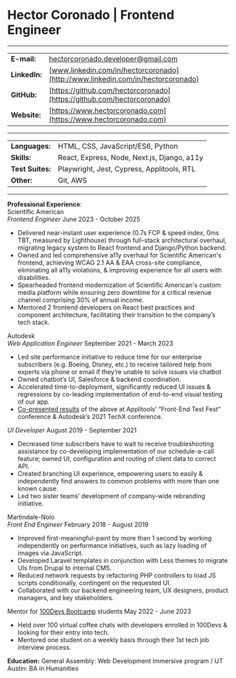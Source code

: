 # Hector Coronado | Frontend Engineer

---

|               |                                                                                 |
| ------------- | ------------------------------------------------------------------------------- |
| **E-mail:**   | [hectorcoronado.developer@gmail.com](mailto:hector.coronado@autodesk.com)       |
| **LinkedIn:** | [www.linkedin.com/in/hectorcoronado](http://www.linkedin.com/in/hectorcoronado) |
| **GitHub:**   | [https://github.com/hectorcoronado](https://github.com/hectorcoronado)          |
| **Website:**  | [https://www.hectorcoronado.com](https://www.hectorcoronado.com)                |

---

|                  |                                             |
| ---------------- | ------------------------------------------- |
| **Languages:**   | HTML, CSS, JavaScript/ES6, Python           |
| **Skills:**      | React, Express, Node, Next.js, Django, a11y |
| **Test Suites:** | Playwright, Jest, Cypress, Applitools, RTL  |
| **Other:**       | Git, AWS                                    |

---

**Professional Experience**:  
Scientific American  
_Frontend Engineer_ June 2023 \- October 2025

- Delivered near-instant user experience (0.7s FCP & speed index, 0ms TBT, measured by Lighthouse) through full-stack architectural overhaul, migrating legacy system to React frontend and Django/Python backend.
- Owned and led comprehensive a11y overhaul for Scientific American's frontend, achieving WCAG 2.1 AA & EAA cross-site compliance, eliminating all a11y violations, & improving experience for all users with disabilities.
- Spearheaded frontend modernization of Scientific American's custom media platform while ensuring zero downtime for a critical revenue channel comprising 30% of annual income.
- Mentored 2 frontend developers on React best practices and component architecture, facilitating their transition to the company’s tech stack.

Autodesk  
_Web Application Engineer_ September 2021 \- March 2023

- Led site performance initiative to reduce time for our enterprise subscribers (e.g. Boeing, Disney, etc.) to receive tailored help from experts via phone or email if they’re unable to solve issues via chatbot
- Owned chatbot’s UI, Salesforce & backend coordination.
- Accelerated time-to-deployment, significantly reduced UI issues & regressions by co-leading implementation of end-to-end visual testing of our app.
- [Co-presented results](https://www.youtube.com/watch?v=985_56W4VJc) of the above at Applitools’ “Front-End Test Fest” conference & Autodesk’s 2021 TechX conference.

_UI Developer_ August 2019 \- September 2021

- Decreased time subscribers have to wait to receive troubleshooting assistance by co-developing implementation of our schedule-a-call feature; owned UI, configuration and routing of client data to correct API.
- Created branching UI experience, empowering users to easily & independently find answers to common problems with more than one known cause.
- Led two sister teams’ development of company-wide rebranding initiative.

Martindale-Nolo  
_Front End Engineer_ February 2018 \- August 2019

- Improved first-meaningful-paint by more than 1 second by working independently on performance initiatives, such as lazy loading of images via JavaScript.
- Developed Laravel templates in conjunction with Less themes to migrate UIs from Drupal to internal CMS.
- Reduced network requests by refactoring PHP controllers to load JS scripts conditionally, contingent on the requested UI.
- Collaborated with our backend engineering team, UX designers, product managers, and key stakeholders.

Mentor for [100Devs Bootcamp](https://leonnoel.com/100devs/) students May 2022 \- June 2023

- Held over 100 virtual coffee chats with developers enrolled in 100Devs & looking for their entry into tech.
- Mentored one student on a weekly basis through their 1st tech job interview process.

**Education:** General Assembly: Web Development Immersive program / UT Austin: BA in Humanities
